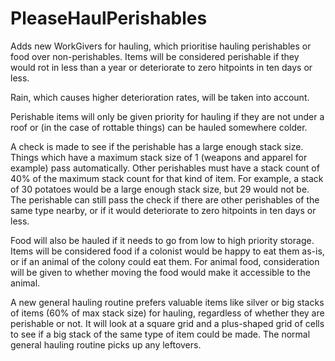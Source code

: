 # PleaseHaulPerishables
Adds new WorkGivers for hauling, which prioritise hauling perishables or food over non-perishables. Items will be considered perishable if they would rot in less than a year or deteriorate to zero hitpoints in ten days or less.

Rain, which causes higher deterioration rates, will be taken into account.

Perishable items will only be given priority for hauling if they are not under a roof or (in the case of rottable things) can be hauled somewhere colder.

A check is made to see if the perishable has a large enough stack size. Things which have a maximum stack size of 1 (weapons and apparel for example) pass automatically. Other perishables must have a stack count of 40% of the maximum stack count for that kind of item. For example, a stack of 30 potatoes would be a large enough stack size, but 29 would not be. The perishable can still pass the check if there are other perishables of the same type nearby, or if it would deteriorate to zero hitpoints in ten days or less.

Food will also be hauled if it needs to go from low to high priority storage. Items will be considered food if a colonist would be happy to eat them as-is, or if an animal of the colony could eat them. For animal food, consideration will be given to whether moving the food would make it accessible to the animal.

A new general hauling routine prefers valuable items like silver or big stacks of items (60% of max stack size) for hauling, regardless of whether they are perishable or not. It will look at a square grid and a plus-shaped grid of cells to see if a big stack of the same type of item could be made. The normal general hauling routine picks up any leftovers.
